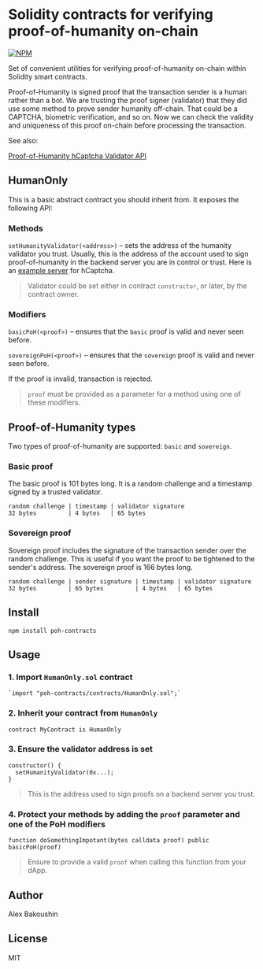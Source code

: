 # Solidity contracts for verifying proof-of-humanity on-chain

[![NPM](https://img.shields.io/npm/v/poh-contracts)](https://www.npmjs.com/package/poh-contracts)

Set of convenient utilities for verifying proof-of-humanity on-chain within Solidity smart contracts.

Proof-of-Humanity is signed proof that the transaction sender is a human rather than a bot. We are trusting the proof signer (validator) that they did use some method to prove sender humanity off-chain. That could be a CAPTCHA, biometric verification, and so on. Now we can check the validity and uniqueness of this proof on-chain before processing the transaction.

See also:

[Proof-of-Humanity hCaptcha Validator API](https://github.com/bakoushin/poh-validator-hcaptcha)

## HumanOnly

This is a basic abstract contract you should inherit from. It exposes the following API:

### Methods

`setHumanityValidator(<address>)` – sets the address of the humanity validator you trust. Usually, this is the address of the account used to sign proof-of-humanity in the backend server you are in control or trust. Here is an [example server](https://github.com/bakoushin/poh-validator-hcaptcha) for hCaptcha.

> Validator could be set either in contract `constructor`, or later, by the contract owner.

### Modifiers

`basicPoH(<proof>)` – ensures that the `basic` proof is valid and never seen before.

`sovereignPoH(<proof>)` – ensures that the `sovereign` proof is valid and never seen before.

If the proof is invalid, transaction is rejected.

> `proof` must be provided as a parameter for a method using one of these modifiers.

## Proof-of-Humanity types

Two types of proof-of-humanity are supported: `basic` and `sovereign`.

### Basic proof

The basic proof is 101 bytes long. It is a random challenge and a timestamp signed by a trusted validator.

```
random challenge | timestamp | validator signature
32 bytes         | 4 bytes   | 65 bytes
```

### Sovereign proof

Sovereign proof includes the signature of the transaction sender over the random challenge. This is useful if you want the proof to be tightened to the sender's address. The sovereign proof is 166 bytes long.

```
random challenge | sender signature | timestamp | validator signature
32 bytes         | 65 bytes         | 4 bytes   | 65 bytes
```

## Install

```
npm install poh-contracts
```

## Usage

### 1. Import `HumanOnly.sol` contract

```
`import "poh-contracts/contracts/HumanOnly.sol";`
```

### 2. Inherit your contract from `HumanOnly`

```
contract MyContract is HumanOnly
```

### 3. Ensure the validator address is set

```
constructor() {
  setHumanityValidator(0x...);
}
```

> This is the address used to sign proofs on a backend server you trust.

### 4. Protect your methods by adding the `proof` parameter and one of the PoH modifiers

```
function doSomethingImpotant(bytes calldata proof) public basicPoH(proof)
```

> Ensure to provide a valid `proof` when calling this function from your dApp.

## Author

Alex Bakoushin

## License

MIT
